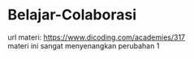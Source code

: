 # Belajar-Colaborasi
url materi: https://www.dicoding.com/academies/317  
materi ini sangat menyenangkan
perubahan 1
